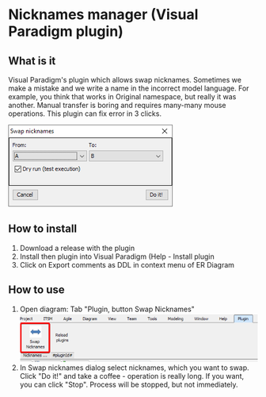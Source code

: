 # Nicknames manager (Visual Paradigm plugin)
## What is it
Visual Paradigm's plugin which allows swap nicknames. Sometimes we make a mistake and
we write a name in the incorrect model language. For example, you think that works in
Original namespace, but really it was another. Manual transfer is boring and requires many-many mouse operations. 
This plugin can fix error in 3 clicks.

![](images/screenshot.png)

## How to install
1. Download a release with the plugin
2. Install then plugin into Visual Paradigm (Help - Install plugin
3. Click on Export comments as DDL in context menu of ER Diagram

## How to use
1. Open diagram: Tab "Plugin, button Swap Nicknames"
   ![](images/button.png)
2. In Swap nicknames dialog select nicknames, which you want to swap. Click "Do it!" and
take a coffee - operation is really long. If you want, you can click "Stop". Process will 
be stopped, but not immediately.

